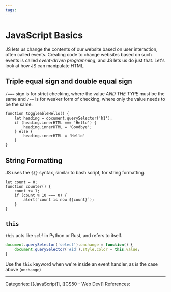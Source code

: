 ```yaml
---
tags:
---
```

# JavaScript Basics
JS lets us change the contents of our website based on user interaction, often called events. Creating code to change websites based on such events is called _event-driven programming_, and JS lets us do just that. Let's look at how JS can manipulate HTML.

## Triple equal sign and double equal sign
`/===`  sign is for strict checking, where the value _AND THE TYPE_ must be the same and `/==` is for weaker form of checking, where only the value needs to be the same.
```JS
function toggleableHello() {
	let heading = document.querySelector('h1');
	if (heading.innerHTML === 'Hello') {
		heading.innerHTML = 'Goodbye';
	} else {
		heading.innerHTML = 'Hello'
	}
}
```

## String Formatting
JS uses the `${}` syntax, similar to bash script, for string formatting.
```JS
let count = 0;
function counter() {
	count += 1;
	if (count % 10 === 0) {
		alert(`count is now ${count}`);
	}
}
```

## `this`
`this` acts like `self` in Python or Rust, and refers to itself.
```js
document.querySelector('select').onchange = function() {
	document.querySelector('#id').style.color = this.value;
}
```
Use the `this` keyword when we're inside an event handler, as is the case above (`onchange`)


---
Categories: [[JavaScript]], [[CS50 - Web Dev]]
References:
